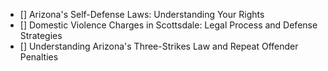 - [] Arizona's Self-Defense Laws: Understanding Your Rights
- [] Domestic Violence Charges in Scottsdale: Legal Process and Defense Strategies
- [] Understanding Arizona's Three-Strikes Law and Repeat Offender Penalties
